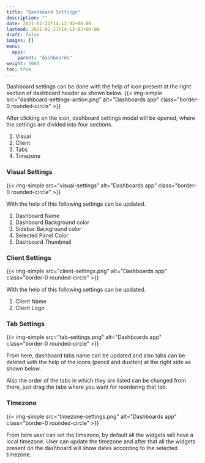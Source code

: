```yaml
---
title: "Dashboard Settings"
description: ""
date: 2021-02-21T14:13:02+08:00
lastmod: 2021-02-21T14:13:02+08:00
draft: false
images: []
menu:
  apps:
    parent: "dashboards"
weight: 5060
toc: true
---
```


Dashboard settings can be done with the help of icon present at the right section of dashboard header as shown below.
{{< img-simple src="dashboard-settings-action.png" alt="Dashboards app" class="border-0 rounded-circle" >}}

After clicking on the icon, dashboard settings modal will be opened, where the settings are divided into four sections.
  1. Visual
  2. Client
  3. Tabs
  4. Timezone

### Visual Settings

{{< img-simple src="visual-settings" alt="Dashboards app" class="border-0 rounded-circle" >}}

With the help of this following settings can be updated.
  1. Dashboard Name
  2. Dashboard Background color
  3. Sidebar Background color
  4. Selected Panel Color
  5. Dashboard Thumbnail

### Client Settings

{{< img-simple src="client-settings.png" alt="Dashboards app" class="border-0 rounded-circle" >}}

With the help of this following settings can be updated.
  1. Client Name
  2. Client Logo

### Tab Settings

{{< img-simple src="tab-settings.png" alt="Dashboards app" class="border-0 rounded-circle" >}}

From here, dashboard tabs name can be updated and also tabs can be deleted with the help of the icons (pencil and dustbin) at the right side as shown below. <br/>

Also the order of the tabs in which they are listed can be changed from there, just drag the tabs where you want for reordering that tab.

### Timezone

{{< img-simple src="timezone-settings.png" alt="Dashboards app" class="border-0 rounded-circle" >}}

From here user can set the timezone, by default all the widgets will have a local timezone. User can update the timezone and after that all the widgets present on the dashboard will show dates according to the selected timezone.
